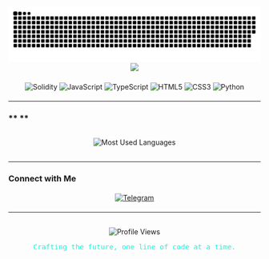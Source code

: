 <div align="center">
  <img src="https://raw.githubusercontent.com/kaitouoim/kaitouoim/output/github-contribution-grid-snake.svg" alt="snake animation" width="700" />
</div>

<div align="center">
 <img src="https://readme-typing-svg.herokuapp.com/?lines=Enter+the+Code+Zone;Full-Stack+Shadow;Blockchain+Developer;Art+in+Every+Line&font=Fira%20Code¢er=true&width=500&height=60&color=00FFDD&vCenter=true" />
</div>

<div align="center" style="margin: 20px 0;">
  <img src="https://img.shields.io/badge/Solidity-363636?style=for-the-badge&logo=solidity&logoColor=white" alt="Solidity" />
  <img src="https://img.shields.io/badge/JavaScript-F7DF1E?style=for-the-badge&logo=javascript&logoColor=black" alt="JavaScript" />
  <img src="https://img.shields.io/badge/TypeScript-3178C6?style=for-the-badge&logo=typescript&logoColor=white" alt="TypeScript" />
  <img src="https://img.shields.io/badge/HTML5-E34F26?style=for-the-badge&logo=html5&logoColor=white" alt="HTML5" />
  <img src="https://img.shields.io/badge/CSS3-1572B6?style=for-the-badge&logo=css3&logoColor=white" alt="CSS3" />
  <img src="https://img.shields.io/badge/Python-3776AB?style=for-the-badge&logo=python&logoColor=white" alt="Python" />
</div>

---

### ** **
<div align="center" style="margin: 30px 0;">
  <img src="https://github-readme-stats.vercel.app/api/top-langs/?username=kaitouoim&layout=compact&theme=dracula&hide_border=true&bg_color=0D1117&title_color=00FFDD&text_color=FFFFFF" alt="Most Used Languages" style="height: 180px;" />
</div>

---

### **Connect with Me**
<div align="center" style="margin: 20px 0;">
  <a href="https://t.me/kaitouoim" target="_blank">
    <img src="https://img.shields.io/badge/Telegram-2CA5E0?style=for-the-badge&logo=telegram&logoColor=white" alt="Telegram" />
  </a>
</div>

---

<div align="center" style="margin-top: 30px;">
  <img src="https://komarev.com/ghpvc/?username=kaitouoim&label=Profile%20Views&color=00FFDD&style=flat-square" alt="Profile Views" />
</div>

<div align="center">
  <p style="font-family: 'Fira Code', monospace; color: #00FFDD;">Crafting the future, one line of code at a time.</p>
</div>
